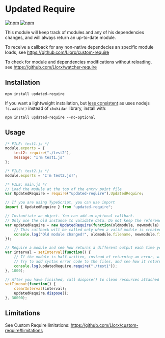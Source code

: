 # Updated Require

[![npm](https://img.shields.io/npm/v/updated-require.svg)](https://www.npmjs.com/package/updated-require) [![npm](https://img.shields.io/npm/dm/updated-require.svg)](https://www.npmjs.com/package/updated-require)

This module will keep track of modules and any of his dependencies changes, and will always return an up-to-date module.

To receive a callback for any non-native dependecies an specific module loads, see https://github.com/Llorx/custom-require

To check for module and dependencies modifications without reloading, see https://github.com/Llorx/watcher-require

## Installation

`npm install updated-require`

If you want a lightweight installation, but [less consistent](https://nodejs.org/docs/latest/api/fs.html#fs_fs_watch_filename_options_listener) as uses nodejs `fs.watch()` instead of `chokidar` library, install with:

`npm install updated-require --no-optional`

## Usage

```js
/* FILE: test1.js */
module.exports = {
    test2: require("./test2"),
    message: "I'm test1.js"
};
```

```js
/* FILE: test2.js */
module.exports = "I'm test2.js!";
```

```js
/* FILE: main.js */
// Load the module at the top of the entry point file
var UpdatedRequire = require("updated-require").UpdatedRequire;

// If you are using TypeScript, you can use import
import { UpdatedRequire } from "updated-require";

// Instantiate an object. You can add an optional callback.
// Only use the old instance to validate data. Do not keep the reference.
var updatedRequire = new UpdatedRequire(function(oldmodule, newmodule) {
    // This callback will be called only when a valid module is created
    console.log("Old module changed!", oldmodule.filename, newmodule.filename);
});

// Require a module and see how returns a different output each time you modify it.
var interval = setInterval(function() {
    // If the module is half-written, instead of returning an error, will return and old cached module.
    // Try to add syntax error code to the files, and see how it returns old exports until errors are fixed.
    console.log(updatedRequire.require("./test1"));
}, 1000);

// After you have finished, call dispose() to clean resources attached to modules
setTimeout(function() {
    clearInterval(interval);
    updatedRequire.dispose();
}, 30000);
```

## Limitations

See Custom Require limitations: https://github.com/Llorx/custom-require#limitations